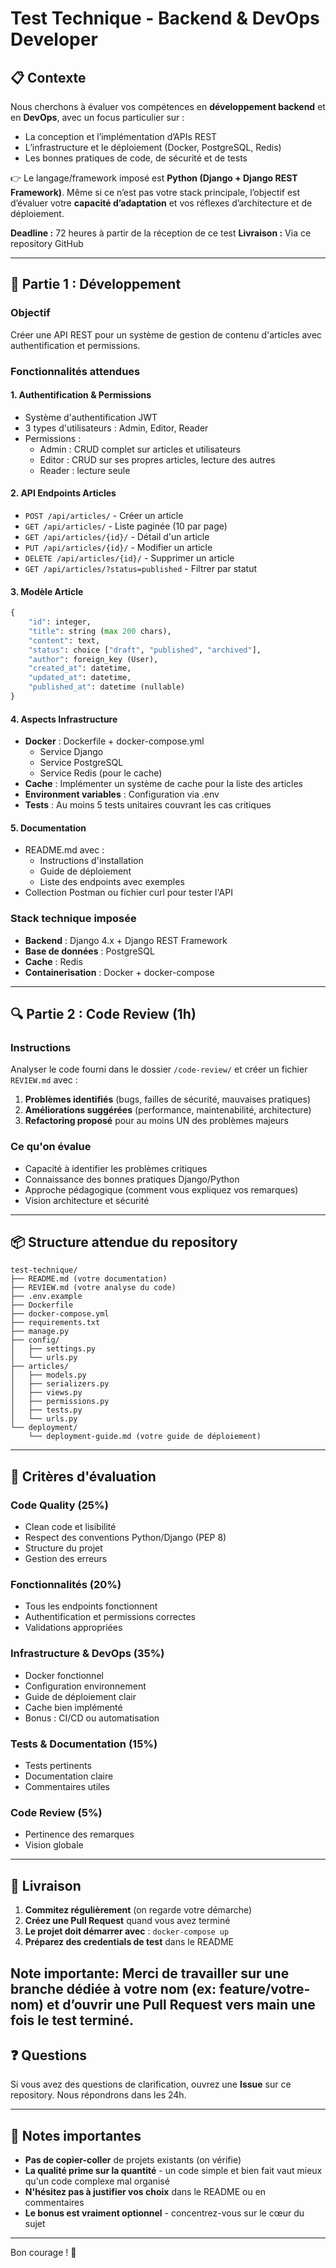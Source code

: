 # Test Technique - Backend & DevOps Developer

## 📋 Contexte

Nous cherchons à évaluer vos compétences en **développement backend** et en **DevOps**, avec un focus particulier sur :

* La conception et l’implémentation d’APIs REST
* L’infrastructure et le déploiement (Docker, PostgreSQL, Redis)
* Les bonnes pratiques de code, de sécurité et de tests

👉 Le langage/framework imposé est **Python (Django + Django REST Framework)**.
Même si ce n’est pas votre stack principale, l’objectif est d’évaluer votre **capacité d’adaptation** et vos réflexes d’architecture et de déploiement.

**Deadline :** 72 heures à partir de la réception de ce test
**Livraison :** Via ce repository GitHub

---

## 🎯 Partie 1 : Développement

### Objectif

Créer une API REST pour un système de gestion de contenu d'articles avec authentification et permissions.

### Fonctionnalités attendues

#### 1. Authentification & Permissions

* Système d'authentification JWT
* 3 types d'utilisateurs : Admin, Editor, Reader
* Permissions :
  * Admin : CRUD complet sur articles et utilisateurs
  * Editor : CRUD sur ses propres articles, lecture des autres
  * Reader : lecture seule

#### 2. API Endpoints Articles
* `POST /api/articles/` - Créer un article
* `GET /api/articles/` - Liste paginée (10 par page)
* `GET /api/articles/{id}/` - Détail d'un article
* `PUT /api/articles/{id}/` - Modifier un article
* `DELETE /api/articles/{id}/` - Supprimer un article
* `GET /api/articles/?status=published` - Filtrer par statut

#### 3. Modèle Article

```python
{
    "id": integer,
    "title": string (max 200 chars),
    "content": text,
    "status": choice ["draft", "published", "archived"],
    "author": foreign_key (User),
    "created_at": datetime,
    "updated_at": datetime,
    "published_at": datetime (nullable)
}
```

#### 4. Aspects Infrastructure

* **Docker** : Dockerfile + docker-compose.yml
  * Service Django
  * Service PostgreSQL
  * Service Redis (pour le cache)
* **Cache** : Implémenter un système de cache pour la liste des articles
* **Environment variables** : Configuration via .env
* **Tests** : Au moins 5 tests unitaires couvrant les cas critiques

#### 5. Documentation
* README.md avec :
  * Instructions d'installation
  * Guide de déploiement
  * Liste des endpoints avec exemples
* Collection Postman ou fichier curl pour tester l'API

### Stack technique imposée
* **Backend** : Django 4.x + Django REST Framework
* **Base de données** : PostgreSQL
* **Cache** : Redis
* **Containerisation** : Docker + docker-compose
---

## 🔍 Partie 2 : Code Review (1h)
### Instructions
Analyser le code fourni dans le dossier `/code-review/` et créer un fichier `REVIEW.md` avec :
1. **Problèmes identifiés** (bugs, failles de sécurité, mauvaises pratiques)
2. **Améliorations suggérées** (performance, maintenabilité, architecture)
3. **Refactoring proposé** pour au moins UN des problèmes majeurs

### Ce qu'on évalue
* Capacité à identifier les problèmes critiques
* Connaissance des bonnes pratiques Django/Python
* Approche pédagogique (comment vous expliquez vos remarques)
* Vision architecture et sécurité
---

## 📦 Structure attendue du repository

```
test-technique/
├── README.md (votre documentation)
├── REVIEW.md (votre analyse du code)
├── .env.example
├── Dockerfile
├── docker-compose.yml
├── requirements.txt
├── manage.py
├── config/
│   ├── settings.py
│   └── urls.py
├── articles/
│   ├── models.py
│   ├── serializers.py
│   ├── views.py
│   ├── permissions.py
│   ├── tests.py
│   └── urls.py
└── deployment/
    └── deployment-guide.md (votre guide de déploiement)
```

---

## 🎯 Critères d'évaluation

### Code Quality (25%)

* Clean code et lisibilité
* Respect des conventions Python/Django (PEP 8)
* Structure du projet
* Gestion des erreurs

### Fonctionnalités (20%)

* Tous les endpoints fonctionnent
* Authentification et permissions correctes
* Validations appropriées

### Infrastructure & DevOps (35%)

* Docker fonctionnel
* Configuration environnement
* Guide de déploiement clair
* Cache bien implémenté
* Bonus : CI/CD ou automatisation

### Tests & Documentation (15%)

* Tests pertinents
* Documentation claire
* Commentaires utiles

### Code Review (5%)

* Pertinence des remarques
* Vision globale

---

## 🚀 Livraison

1. **Commitez régulièrement** (on regarde votre démarche)
2. **Créez une Pull Request** quand vous avez terminé
3. **Le projet doit démarrer avec** : `docker-compose up`
4. **Préparez des credentials de test** dans le README

**Note importante**: Merci de travailler sur une branche dédiée à votre nom (ex: feature/votre-nom) et d’ouvrir une Pull Request vers main une fois le test terminé.
---

## ❓ Questions
Si vous avez des questions de clarification, ouvrez une **Issue** sur ce repository. Nous répondrons dans les 24h.

---

## 📝 Notes importantes
* **Pas de copier-coller** de projets existants (on vérifie)
* **La qualité prime sur la quantité** - un code simple et bien fait vaut mieux qu'un code complexe mal organisé
* **N'hésitez pas à justifier vos choix** dans le README ou en commentaires
* **Le bonus est vraiment optionnel** - concentrez-vous sur le cœur du sujet

---

Bon courage ! 🚀
